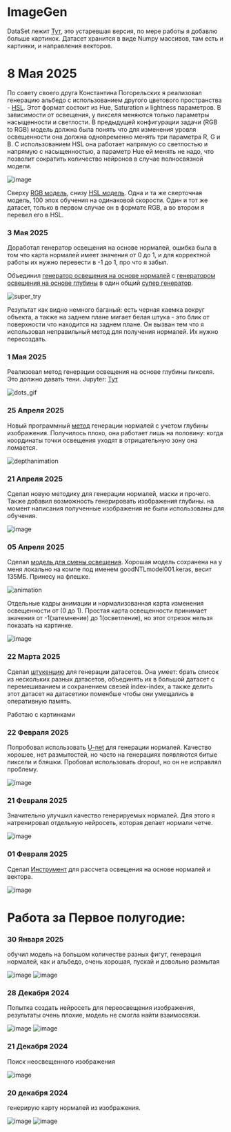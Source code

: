 # ImageGen

DataSet лежит  [Тут](https://github.com/YartoKub/ImageGen/tree/main/pred_EEVEE_gold_cube), это устаревшая версия, по мере работы я добавлю больше картинок. Датасет хранится в виде Numpy массивов, там есть и картинки, и направления векторов.

# 8 Мая 2025 

По совету своего друга Константина Погорельских я реализовал генерацию альбедо с использованием другого цветового пространства - [HSL](https://github.com/YartoKub/ImageGen/blob/main/RGBHSL.py). Этот формат состоит из Hue, Saturation и lightness параметров. В зависимости от освещения, у пикселя меняются только параметры насыщенности и светлости. В предыдущей конфигурации задачи (RGB to RGB) модель должна была понять что для изменения уровля освещенности она должна одновременно менять три параметра R, G и B. С использованием HSL она работает напрямую со светлостью и напрямую с насыщенностью, а параметр Hue ей менять не надо, что позволит сократить количество нейронов в случае полносвязной модели.

![image](https://github.com/user-attachments/assets/d2fefd01-b5e0-4ed4-91b5-5ccb6ff29bf2)

Сверху [RGB модель](https://github.com/YartoKub/ImageGen/blob/main/CubeAlbedos.ipynb), снизу [HSL модель](https://github.com/YartoKub/ImageGen/blob/main/HSL_Train.ipynb). Одна и та же сверточная модель, 100 эпох обучения на одинаковой скорости. Один и тот же датасет, только в первом случае он в формате RGB, а во втором я перевел его в HSL.

### 3 Мая 2025

Доработал генератор освещения на основе нормалей, ошибка была в том что карта нормалей имеет значения от 0 до 1, и для корректной работы их нужно перевести в -1 до 1, про что я забыл. 

Объединил [генератор освещения на основе нормалей](https://github.com/YartoKub/ImageGen/blob/main/MyNormalLight.py) с [генератором освещения на основе глубины](https://github.com/YartoKub/ImageGen/blob/main/MyVolumeLight.py) в один общий [супер генератор](https://github.com/YartoKub/ImageGen/blob/main/MySuperLight.py).

![super_try](https://github.com/user-attachments/assets/b2670d83-6507-4643-833f-4dff2e816b53)

Результат как видно немного баганый: есть черная каемка вокруг объекта, а также на заднем плане мигает белая штука - это блик от поверхности что находится на заднем плане. Он вызван тем что я использовал неправильный метод для получения нормалей. Их нужно пересоздать. 

### 1 Мая 2025

Реализовал метод генерации освещения на основе глубины пикселя. Это должно давать тени. Jupyter: [Тут](https://github.com/YartoKub/ImageGen/blob/main/VolumeLight.ipynb)

![dots_gif](https://github.com/user-attachments/assets/eadcbda2-5a54-4adb-b69f-de74c52c9c56)


### 25 Апреля 2025

Новый программный [метод](https://github.com/YartoKub/ImageGen/blob/main/NormalRelight.ipynb) генерации нормалей с учетом глубины изображения. Получилось плохо, она работает лишь на половину: когда координаты точки освещения уходят в отрицательную зону она ломается.  

![depthanimation](https://github.com/user-attachments/assets/b777f2e4-32f0-43bc-8cf5-ab9d9fe893c5)

### 21 Апреля 2025

Сделал новую методику для генерации нормалей, маски и прочего. Также добавил возможность генерировать изображения глубины. на момент написания полученные изображения не были использованы для обучения. 

![image](https://github.com/user-attachments/assets/51af3290-2120-422e-ae86-3d0e17ae92c6)

### 05 Апреля 2025

Сделал [модель для смены освещения](https://github.com/YartoKub/ImageGen/blob/main/CubeRelight.ipynb). Хорошая модель сохранена на у меня локально на компе под именем goodNTLmodel001.keras, весит 135МБ. Принесу на флешке.

![animation](https://github.com/user-attachments/assets/f25044c6-b3cc-470a-bd39-45f2f92e0c52)

Отдельные кадры анимации и нормализованная карта изменения освещенности от (0 до 1). Простая карта освещенности принимает значения от -1(затемнение) до 1(осветление), но этот отрезок нельзя показать на картинке.

![image](https://github.com/user-attachments/assets/99128c5c-96ed-4ab4-aebf-0f4852630141)

### 22 Марта 2025 

Сделал [штукенцию](https://github.com/YartoKub/ImageGen/blob/main/FlexibleDataSetCombiner.ipynb) для генерации датасетов. Она умеет: брать список из нескольких разных датасетов, объединять их в большой датасет с перемешиванием и сохранением свезей index-index, а также делить этот датасет на датасетики поменбше чтобы они умещались в оперативную память.

Работаю с картинками

### 22 Февраля 2025

Попробовал использовать  [U-net](https://github.com/YartoKub/ImageGen/blob/main/UNET_normals_generator.ipynb) для генерации нормалей. Качество хорошее, нет размытостей, но часто на генерациях появляются битые пиксели и бляшки. 
Пробовал использовать dropout, но он не исправлял проблему.

![image](https://github.com/user-attachments/assets/33e82b64-f395-42de-a790-4dc9ad90315b)

### 21 Февраля 2025

Значительно улучшил качество генерируемых нормалей. Для этого я натренировал отдельную нейросеть, которая делает нормали четче. 

![image](https://github.com/user-attachments/assets/fed3f97f-b438-4f93-8859-39d5cf166838)

### 01 Февраля 2025

Сделал [Инструмент](https://github.com/YartoKub/ImageGen/blob/main/NormalRelight.ipynb) для рассчета освещения на основе нормалей и вектора.

![image](https://github.com/user-attachments/assets/88c1d4b7-4a45-4ccb-8ca6-bc14cd405272)

# Работа за Первое полугодие: 
### 30 Января  2025 

обучил модель на большом количестве разных фигут, генерация нормалей, как и альбедо, очень хорошая, пускай и довольно размытая

![image](https://github.com/user-attachments/assets/f675fad6-700c-4b9d-b912-5f36e74e1a27)
![image](https://github.com/user-attachments/assets/7a0c8131-b15b-4d01-8b18-9f1b500ef6bf)

### 28 Декабря 2024

Попытка создать нейросеть для переосвещения изображения, результаты очень плохие, модель не смогла найти взаимосвязи.

![image](https://github.com/user-attachments/assets/3e3befda-371a-42c3-9b12-bf2c230438d3)
![image](https://github.com/user-attachments/assets/58bec502-1e65-45cd-85ec-e72acd652036)

### 21 Декабря 2024

Поиск неосвещенного изображения

![image](https://github.com/user-attachments/assets/65fbafa1-9fee-4eef-93e7-024b4d311c96)

### 20 декабря 2024

генерирую карту нормалей из изображения.

![image](https://github.com/user-attachments/assets/aff08f9a-79cb-4114-aeea-482670f5aac2)
![image](https://github.com/user-attachments/assets/3a2d5d8f-ad5a-438c-8b10-54ee4d48b504)










